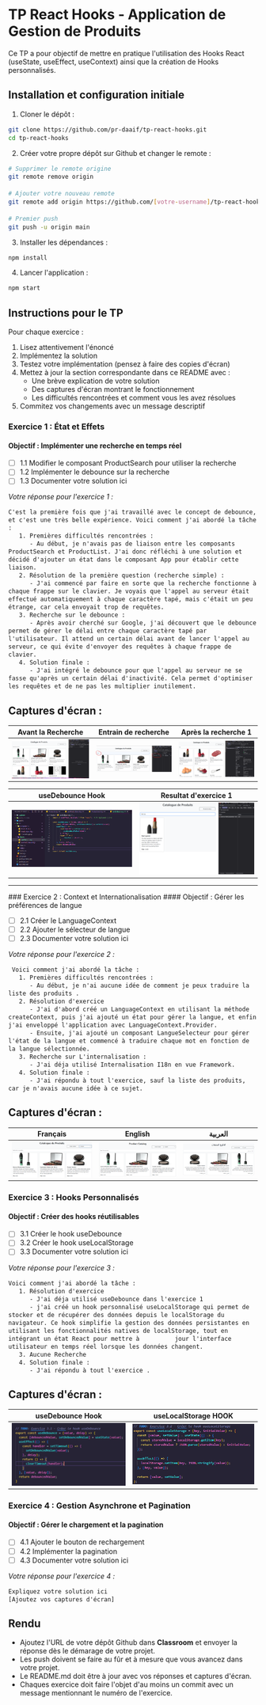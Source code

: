 # TP React Hooks - Application de Gestion de Produits

Ce TP a pour objectif de mettre en pratique l'utilisation des Hooks React (useState, useEffect, useContext) ainsi que la création de Hooks personnalisés.

## Installation et configuration initiale

1. Cloner le dépôt :
```bash
git clone https://github.com/pr-daaif/tp-react-hooks.git
cd tp-react-hooks
```

2. Créer votre propre dépôt sur Github et changer le remote :
```bash
# Supprimer le remote origine
git remote remove origin

# Ajouter votre nouveau remote
git remote add origin https://github.com/[votre-username]/tp-react-hooks.git

# Premier push
git push -u origin main
```

3. Installer les dépendances :
```bash
npm install
```

4. Lancer l'application :
```bash
npm start
```

## Instructions pour le TP

Pour chaque exercice :
1. Lisez attentivement l'énoncé
2. Implémentez la solution
3. Testez votre implémentation (pensez à faire des copies d'écran)
4. Mettez à jour la section correspondante dans ce README avec :
   - Une brève explication de votre solution
   - Des captures d'écran montrant le fonctionnement
   - Les difficultés rencontrées et comment vous les avez résolues
5. Commitez vos changements avec un message descriptif

### Exercice 1 : État et Effets 
#### Objectif : Implémenter une recherche en temps réel

- [ ] 1.1 Modifier le composant ProductSearch pour utiliser la recherche
- [ ] 1.2 Implémenter le debounce sur la recherche
- [ ] 1.3 Documenter votre solution ici

_Votre réponse pour l'exercice 1 :_
```
C'est la première fois que j'ai travaillé avec le concept de debounce, et c'est une très belle expérience. Voici comment j'ai abordé la tâche :
   1. Premières difficultés rencontrées :
      - Au début, je n'avais pas de liaison entre les composants ProductSearch et ProductList. J'ai donc réfléchi à une solution et décidé d'ajouter un état dans le composant App pour établir cette liaison.
   2. Résolution de la première question (recherche simple) :
      - J'ai commencé par faire en sorte que la recherche fonctionne à chaque frappe sur le clavier. Je voyais que l'appel au serveur était effectué automatiquement à chaque caractère tapé, mais c'était un peu étrange, car cela envoyait trop de requêtes.
   3. Recherche sur le debounce :
      - Après avoir cherché sur Google, j'ai découvert que le debounce permet de gérer le délai entre chaque caractère tapé par l'utilisateur. Il attend un certain délai avant de lancer l'appel au serveur, ce qui évite d'envoyer des requêtes à chaque frappe de clavier.
   4. Solution finale :
      - J'ai intégré le debounce pour que l'appel au serveur ne se fasse qu'après un certain délai d'inactivité. Cela permet d'optimiser les requêtes et de ne pas les multiplier inutilement.
```
 ## Captures d'écran :
   | Avant la Recherche | Entrain de recherche | Après la recherche 1 | 
   |---|---|---|
   | ![1](./captures/Exercice1/before-search.png) | ![2](./captures/Exercice1/pending-search.png) | ![3](./captures/Exercice1/resolve-search.png) |

   | useDebounce Hook | Resultat d'exercice 1 |
   |---|---|
   | ![4](./captures/Exercice1/use-debounce-hook.png) | ![5](./captures/Exercice1/result-exercice1.png) | 
   
   <hr>
### Exercice 2 : Context et Internationalisation
#### Objectif : Gérer les préférences de langue

- [ ] 2.1 Créer le LanguageContext
- [ ] 2.2 Ajouter le sélecteur de langue
- [ ] 2.3 Documenter votre solution ici

_Votre réponse pour l'exercice 2 :_
```
 Voici comment j'ai abordé la tâche :
   1. Premières difficultés rencontrées :
      - Au début, je n'ai aucune idée de comment je peux traduire la liste des produits .
   2. Résolution d'exercice
      - J'ai d'abord créé un LanguageContext en utilisant la méthode createContext, puis j'ai ajouté un état pour gérer la langue, et enfin j'ai enveloppé l'application avec LanguageContext.Provider.
      - Ensuite, j'ai ajouté un composant LangueSelecteur pour gérer l'état de la langue et commencé à traduire chaque mot en fonction de la langue sélectionnée.
   3. Recherche sur L'internalisation :
      - J'ai déja utilisé Internalisation I18n en vue Framework.
   4. Solution finale :
      - J'ai répondu à tout l'exercice, sauf la liste des produits, car je n'avais aucune idée à ce sujet.
```

 ## Captures d'écran :
   | Français | English | العربية | 
   |---|---|---|
   | ![1](./captures/Exercice2/fr.png) | ![2](./captures/Exercice2/en.png) | ![3](./captures/Exercice2/ar.png) |




### Exercice 3 : Hooks Personnalisés
#### Objectif : Créer des hooks réutilisables

- [ ] 3.1 Créer le hook useDebounce
- [ ] 3.2 Créer le hook useLocalStorage
- [ ] 3.3 Documenter votre solution ici

_Votre réponse pour l'exercice 3 :_
```
Voici comment j'ai abordé la tâche :
   1. Résolution d'exercice
      - J'ai déja utilisé useDebounce dans l'exercice 1
      - j'ai créé un hook personnalisé useLocalStorage qui permet de stocker et de récupérer des données depuis le localStorage du navigateur. Ce hook simplifie la gestion des données persistantes en utilisant les fonctionnalités natives de localStorage, tout en intégrant un état React pour mettre à          jour l'interface utilisateur en temps réel lorsque les données changent.
   3. Aucune Recherche
   4. Solution finale :
      - J'ai répondu à tout l'exercice .
```

 ## Captures d'écran :
   | useDebounce Hook | useLocalStorage HOOK |
   |---|---|
   | ![1](./captures/Exercice3/useDebounce.png) | ![2](./captures/Exercice3/useLocalStorage.png) |

### Exercice 4 : Gestion Asynchrone et Pagination
#### Objectif : Gérer le chargement et la pagination

- [ ] 4.1 Ajouter le bouton de rechargement
- [ ] 4.2 Implémenter la pagination
- [ ] 4.3 Documenter votre solution ici

_Votre réponse pour l'exercice 4 :_
```
Expliquez votre solution ici
[Ajoutez vos captures d'écran]
```

## Rendu

- Ajoutez l'URL de votre dépôt Github dans  **Classroom** et envoyer la réponse dès le démarage de votre projet.
- Les push doivent se faire au fûr et à mesure que vous avancez dans votre projet.
- Le README.md doit être à jour avec vos réponses et captures d'écran. 
- Chaques exercice doit faire l'objet d'au moins un commit avec un message mentionnant le numéro de l'exercice.
